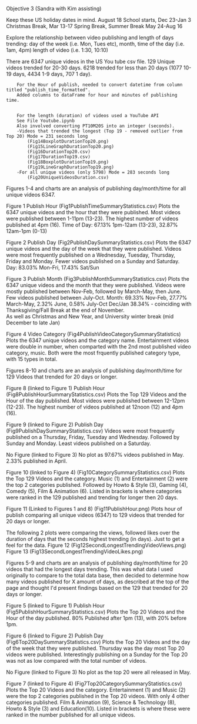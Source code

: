 Objective 3 
(Sandra with Kim assisting)

Keep these US holiday dates in mind.
August 18 School starts, Dec 23-Jan 3 Christmas Break, Mar 13-17 Spring Break, Summer Break May 24-Aug 16

Explore the relationship between video publishing and length of days trending:
    day of the week (i.e. Mon, Tues etc), 
    month, 
    time of the day (i.e. 1am, 4pm) 
    length of video (i.e. 1:30, 10:10)


There are 6347 unique videos in the US You tube csv file.
129 Unique videos trended for 20-30 days.
6218 trended for less than 20 days (1077 10-19 days, 4434 1-9 days, 707 1 day).


        For the Hour of publish, needed to convert datetime from column titled "publish_time_formatted".
        Added columns to dataFrame for hour and minutes of publishing time.


        For the length (duration) of videos used a YouTube API
        See File Youtube.ipynb
        Also involved converting PT10M20S into an integer (seconds).
        -Videos that trended the longest (Top 19 - removed outlier from Top 20) Mode = 231 seconds long 
            (Fig14BoxplotDurationTop20.png)
            (Fig15LineGraphDurationTop20.png)
            (Fig16DurationTop20.csv)
            (Fig17DurationTop19.csv)
            (Fig18BoxplotDurationTop19.png)
            (Fig19LineGraphDurationTop19.png)
        -For all unique videos (only 5798) Mode = 283 seconds long 
            (Fig20UniqueVideosDuration.csv)



Figures 1-4 and charts are an analysis of publishing day/month/time for all unique videos 6347.

Figure 1 Publish Hour (Fig1PublishTimeSummaryStatistics.csv)
Plots the 6347 unique videos and the hour that they were published. 
Most videos were published between 1-11pm (13-23).
The highest number of videos published at 4pm (16).
Time of Day: 67.13% 1pm-12am (13-23), 32.87% 12am-1pm (0-13)

Figure 2 Publish Day (Fig2PublishDaySummaryStatistics.csv)
Plots the 6347 unique videos and the day of the week that they were published.
Videos were most frequently published on a Wednesday, Tuesday, Thursday, Friday and Monday. 
Fewer videos published on a Sunday and Saturday.
Day: 83.03% Mon-Fri, 17.43% Sat/Sun

Figure 3 Publish Month (Fig3PublishMonthSummaryStatistics.csv)
Plots the 6347 unique videos and the month that they were published.
Videos were mostly published between Nov-Feb, followed by March-May, then June.
Few videos published between July-Oct.
Month: 69.33% Nov-Feb, 27.77% March-May, 2.32% June, 0.58% July-Oct
Dec/Jan 38.34% - coinciding with Thanksgiving/Fall Break at the end of November.  
As well as Christmas and New Year, and University winter break (mid December to late Jan)

Figure 4 Video Category (Fig4PublishVideoCategorySummaryStatistics)
Plots the 6347 unique videos and the category name.
Entertainment videos were double in number, when comparted with the 2nd most published video category, music. 
Both were the most frquently published category type, with 15 types in total.



Figures 8-10 and charts are an analysis of publishing day/month/time for 129 Videos that trended for 20 days or longer.

Figure 8 (linked to Figure 1) Publish Hour (Fig8PublishHourSummaryStatistics.csv)
Plots the Top 129 Videos and the Hour of the day published.
Most videos were published between 12-12pm (12-23).
The highest number of videos published at 12noon (12) and 4pm (16).

Figure 9 (linked to Figure 2) Publish Day (Fig9PublishDaySummaryStatistics.csv)
Videos were most frequently published on a Thursday, Friday, Tuesday and Wednesday. 
Followed by Sunday and Monday.
Least videos published on a Saturday.

No Figure (linked to Figure 3)
No plot as 97.67% videos published in May.
2.33% published in April.

Figure 10 (linked to Figure 4) (Fig10CategorySummaryStatistics.csv)
Plots the Top 129 Videos and the category.
Music (1) and Entertainment (2) were the top 2 categories published. 
Followed by Howto & Style (3), Gaming (4), Comedy (5), Film & Animation (6). 
Listed in brackets is where categories were ranked in the 129 published and trending for longer then 20 days.



Figure 11 (Linked to Figures 1 and 8) (Fig11PublishHour.png)
Plots hour of publish comparing all unique videos (6347) to 129 videos that trended for 20 days or longer.



The following 2 plots were comparing the views, followed likes over the duration of days that the seconds highest trending (in days). Just to get a feel for the data.
Figure 12 (Fig12SecondLongestTrendingVideoViews.png)
Figure 13 (Fig13SecondLongestTrendingVideoLikes.png)




Figures 5-9 and charts are an analysis of publishing day/month/time for 20 videos that had the longest days trending. This was what data I used originally to compare to the total data base, then decided to determine how many videos published for X amount of days, as described at the top of the page and thought I'd present findings based on the 129 that trended for 20 days or longer.

Figure 5 (linked to Figure 1) Publish Hour (Fig5PublishHourSummaryStatistics.csv)
Plots the Top 20 Videos and the Hour of the day published.
80% Published after 1pm (13), with 20% before 1pm.

Figure 6 (linked to Figure 2) Publish Day (Fig6Top20DaySummaryStatistics.csv)
Plots the Top 20 Videos and the day of the week that they were published.
Thursday was the day most Top 20 videos were published. Interestingly publishing on a Sunday for the Top 20 was not as low compared with the total number of videos.

No Figure (linked to Figure 3)
No plot as the top 20 were all released in May.

Figure 7 (linked to Figure 4) (Fig7Top20CategorySummaryStatistics.csv)
Plots the Top 20 Videos and the category.
Entertainment (1) and Music (2)  were the top 2 categories published in the Top 20 videos. 
With only 4 other categories published. Film & Animation (9), Science & Technology (8), Howto & Style (3) and Education(10). 
Listed in brackets is where these were ranked in the number published for all unique videos.


